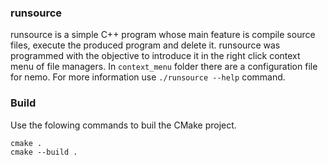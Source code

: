 ### runsource ###

runsource is a simple C++ program whose main feature is compile source files, execute the produced 
program and delete it. runsource was programmed with the objective to introduce it in the right 
click context menu of file managers. In `context_menu` folder there are a configuration file for
nemo. For more information use `./runsource --help` command.

### Build ###

Use the folowing commands to buil the CMake project.

    cmake .
    cmake --build .
